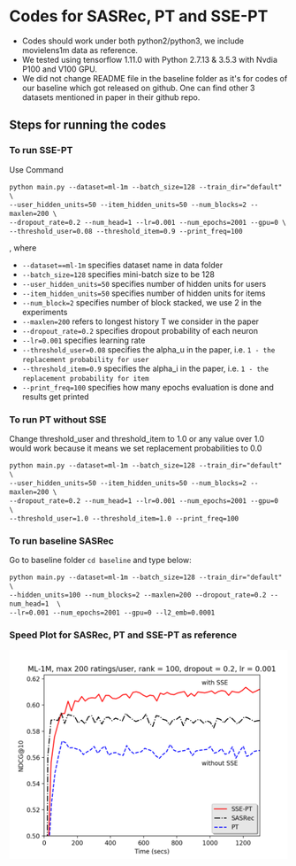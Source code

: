 # Codes for SASRec, PT and SSE-PT 

- Codes should work under both python2/python3, we include movielens1m data as reference.
- We tested using tensorflow 1.11.0 with Python 2.7.13 & 3.5.3 with Nvdia P100 and V100 GPU.
- We did not change README file in the baseline folder as it's for codes of our baseline which got released on github. One can find other 3 datasets mentioned in paper in their github repo.


## Steps for running the codes

### To run SSE-PT

Use Command

```
python main.py --dataset=ml-1m --batch_size=128 --train_dir="default" \
--user_hidden_units=50 --item_hidden_units=50 --num_blocks=2 --maxlen=200 \
--dropout_rate=0.2 --num_head=1 --lr=0.001 --num_epochs=2001 --gpu=0 \
--threshold_user=0.08 --threshold_item=0.9 --print_freq=100
```
, where 
  - `--dataset==ml-1m` specifies dataset name in data folder 
  -  `--batch_size=128` specifies mini-batch size to be 128
  -  `--user_hidden_units=50` specifies number of hidden units for users
  -  `--item_hidden_units=50` specifies number of hidden units for items
  -  `--num_block=2` specifies number of block stacked, we use 2 in the experiments 
  -  `--maxlen=200` refers to longest history T we consider in the paper
  -  `--dropout_rate=0.2` specifies dropout probability of each neuron
  -  `--lr=0.001` specifies learning rate
  -  `--threshold_user=0.08` specifies the alpha_u in the paper, i.e. `1 - the replacement probability for user`
  -  `--threshold_item=0.9` specifies the alpha_i in the paper, i.e. `1 - the replacement probability for item`
  -  `--print_freq=100` specifies how many epochs evaluation is done and results get printed

### To run PT without SSE

Change threshold_user and threshold_item to 1.0 or any value over 1.0 would work because it means we set replacement probabilities to 0.0

```
python main.py --dataset=ml-1m --batch_size=128 --train_dir="default" \
--user_hidden_units=50 --item_hidden_units=50 --num_blocks=2 --maxlen=200 \
--dropout_rate=0.2 --num_head=1 --lr=0.001 --num_epochs=2001 --gpu=0  \
--threshold_user=1.0 --threshold_item=1.0 --print_freq=100
```

### To run baseline SASRec

Go to baseline folder `cd baseline` and type below:

```
python main.py --dataset=ml-1m --batch_size=128 --train_dir="default" \
--hidden_units=100 --num_blocks=2 --maxlen=200 --dropout_rate=0.2 --num_head=1  \
--lr=0.001 --num_epochs=2001 --gpu=0 --l2_emb=0.0001
```

### Speed Plot for SASRec, PT and SSE-PT as reference
<img src="speed_dl.png" width="600">
